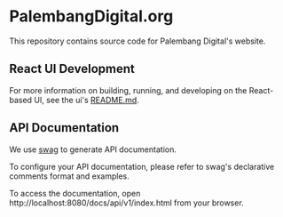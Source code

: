 # PalembangDigital.org

This repository contains source code for Palembang Digital's website.

## React UI Development

For more information on building, running, and developing on the React-based UI, see the ui's [README.md](ui/README.md).

## API Documentation

We use [swag](https://github.com/swaggo/swag) to generate API documentation.

To configure your API documentation, please refer to swag's declarative comments format and examples.

To access the documentation, open http://localhost:8080/docs/api/v1/index.html from your browser.
